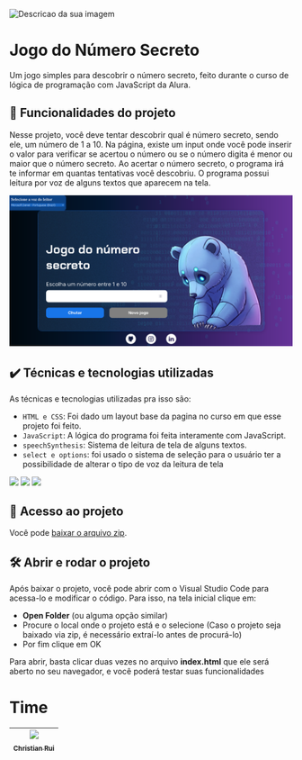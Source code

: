 ![Descricao da sua imagem](https://repository-images.githubusercontent.com/933596636/9b8ae1f4-f062-4c75-9f88-a538be0bb622)

# Jogo do Número Secreto

Um jogo simples para descobrir o número secreto, feito durante o curso de lógica de programação com JavaScript da Alura.

## 🔨 Funcionalidades do projeto

Nesse projeto, você deve tentar descobrir qual é número secreto, sendo ele, um número de 1 a 10. Na página, existe um input onde você pode inserir o valor para verificar se acertou o número ou se o número digita é menor ou maior que o número secreto. Ao acertar o número secreto, o programa irá te informar em quantas tentativas você descobriu. O programa possui leitura por voz de alguns textos que aparecem na tela. 

![](./img/JogoNumeroSecretoCaptura.png)

## ✔️ Técnicas e tecnologias utilizadas

As técnicas e tecnologias utilizadas pra isso são:

- `HTML e CSS`: Foi dado um layout base da pagina no curso em que esse projeto foi feito.
-  `JavaScript`: A lógica do programa foi feita interamente com JavaScript.
- `speechSynthesis`: Sistema de leitura de tela de alguns textos.
- `select e options`: foi usado o sistema de seleção para o usuário ter a possibilidade de alterar o tipo de voz da leitura de tela

<div>
  <img src="https://img.shields.io/badge/HTML-239120?style-for-the-badge&logo-html5&logoColor-white">
  <img src="https://img.shields.io/badge/CSS-239120?&style-for-the-badge&logo-css3&logoColor-white">
  <img src="https://img.shields.io/badge/JavaScript-F2DF1E?style-for-the-badge&logo-javascript&logoColor-black">
</div>

## 📁 Acesso ao projeto

Você pode [baixar o arquivo zip]().

## 🛠️ Abrir e rodar o projeto

Após baixar o projeto, você pode abrir com o Visual Studio Code para acessa-lo e modificar o código. Para isso, na tela inicial clique em:

- **Open Folder** (ou alguma opção similar)
- Procure o local onde o projeto está e o selecione (Caso o projeto seja baixado via zip, é necessário extraí-lo antes de procurá-lo)
- Por fim clique em OK

Para  abrir, basta clicar duas vezes no arquivo **index.html** que ele será aberto no seu navegador, e você poderá testar suas funcionalidades

# Time

| [<img loading="lazy" src="https://avatars.githubusercontent.com/u/113655013?v=4" width=115><br><sub>Christian Rui</sub>](https://github.com/Christian-Rui)
| :---: |
